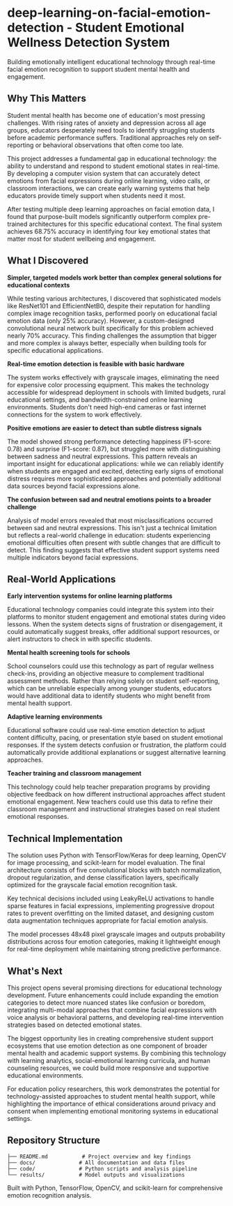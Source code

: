 # deep-learning-on-facial-emotion-detection - Student Emotional Wellness Detection System

Building emotionally intelligent educational technology through real-time facial emotion recognition to support student mental health and engagement.

## Why This Matters

Student mental health has become one of education's most pressing challenges. With rising rates of anxiety and depression across all age groups, educators desperately need tools to identify struggling students before academic performance suffers. Traditional approaches rely on self-reporting or behavioral observations that often come too late.

This project addresses a fundamental gap in educational technology: the ability to understand and respond to student emotional states in real-time. By developing a computer vision system that can accurately detect emotions from facial expressions during online learning, video calls, or classroom interactions, we can create early warning systems that help educators provide timely support when students need it most.

After testing multiple deep learning approaches on facial emotion data, I found that purpose-built models significantly outperform complex pre-trained architectures for this specific educational context. The final system achieves 68.75% accuracy in identifying four key emotional states that matter most for student wellbeing and engagement.

## What I Discovered

**Simpler, targeted models work better than complex general solutions for educational contexts**

While testing various architectures, I discovered that sophisticated models like ResNet101 and EfficientNetB0, despite their reputation for handling complex image recognition tasks, performed poorly on educational facial emotion data (only 25% accuracy). However, a custom-designed convolutional neural network built specifically for this problem achieved nearly 70% accuracy. This finding challenges the assumption that bigger and more complex is always better, especially when building tools for specific educational applications.

**Real-time emotion detection is feasible with basic hardware**

The system works effectively with grayscale images, eliminating the need for expensive color processing equipment. This makes the technology accessible for widespread deployment in schools with limited budgets, rural educational settings, and bandwidth-constrained online learning environments. Students don't need high-end cameras or fast internet connections for the system to work effectively.

**Positive emotions are easier to detect than subtle distress signals**

The model showed strong performance detecting happiness (F1-score: 0.78) and surprise (F1-score: 0.87), but struggled more with distinguishing between sadness and neutral expressions. This pattern reveals an important insight for educational applications: while we can reliably identify when students are engaged and excited, detecting early signs of emotional distress requires more sophisticated approaches and potentially additional data sources beyond facial expressions alone.

**The confusion between sad and neutral emotions points to a broader challenge**

Analysis of model errors revealed that most misclassifications occurred between sad and neutral expressions. This isn't just a technical limitation but reflects a real-world challenge in education: students experiencing emotional difficulties often present with subtle changes that are difficult to detect. This finding suggests that effective student support systems need multiple indicators beyond facial expressions.

## Real-World Applications

**Early intervention systems for online learning platforms**

Educational technology companies could integrate this system into their platforms to monitor student engagement and emotional states during video lessons. When the system detects signs of frustration or disengagement, it could automatically suggest breaks, offer additional support resources, or alert instructors to check in with specific students.

**Mental health screening tools for schools**

School counselors could use this technology as part of regular wellness check-ins, providing an objective measure to complement traditional assessment methods. Rather than relying solely on student self-reporting, which can be unreliable especially among younger students, educators would have additional data to identify students who might benefit from mental health support.

**Adaptive learning environments**

Educational software could use real-time emotion detection to adjust content difficulty, pacing, or presentation style based on student emotional responses. If the system detects confusion or frustration, the platform could automatically provide additional explanations or suggest alternative learning approaches.

**Teacher training and classroom management**

This technology could help teacher preparation programs by providing objective feedback on how different instructional approaches affect student emotional engagement. New teachers could use this data to refine their classroom management and instructional strategies based on real student emotional responses.

## Technical Implementation

The solution uses Python with TensorFlow/Keras for deep learning, OpenCV for image processing, and scikit-learn for model evaluation. The final architecture consists of five convolutional blocks with batch normalization, dropout regularization, and dense classification layers, specifically optimized for the grayscale facial emotion recognition task.

Key technical decisions included using LeakyReLU activations to handle sparse features in facial expressions, implementing progressive dropout rates to prevent overfitting on the limited dataset, and designing custom data augmentation techniques appropriate for facial emotion analysis.

The model processes 48x48 pixel grayscale images and outputs probability distributions across four emotion categories, making it lightweight enough for real-time deployment while maintaining strong predictive performance.

## What's Next

This project opens several promising directions for educational technology development. Future enhancements could include expanding the emotion categories to detect more nuanced states like confusion or boredom, integrating multi-modal approaches that combine facial expressions with voice analysis or behavioral patterns, and developing real-time intervention strategies based on detected emotional states.

The biggest opportunity lies in creating comprehensive student support ecosystems that use emotion detection as one component of broader mental health and academic support systems. By combining this technology with learning analytics, social-emotional learning curricula, and human counseling resources, we could build more responsive and supportive educational environments.

For education policy researchers, this work demonstrates the potential for technology-assisted approaches to student mental health support, while highlighting the importance of ethical considerations around privacy and consent when implementing emotional monitoring systems in educational settings.

## Repository Structure

```
├── README.md           # Project overview and key findings
├── docs/              # All documentation and data files
├── code/              # Python scripts and analysis pipeline  
└── results/           # Model outputs and visualizations
```

Built with Python, TensorFlow, OpenCV, and scikit-learn for comprehensive emotion recognition analysis.
